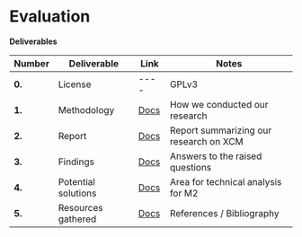 # Evaluation

**Deliverables**

| Number | Deliverable         | Link                                                                                     | Notes                                  |
| ------ | ------------------- | ---------------------------------------------------------------------------------------- | -------------------------------------- |
| **0.** | License             | ----                                                                                     | GPLv3                                  |
| **1.** | Methodology         | [Docs](https://docs.google.com/document/d/12b9Vw5grTJeqfAgxtvhCwlQTSKcV-g289QZ3f2zKAAs/) | How we conducted our research          |
| **2.** | Report              | [Docs](https://docs.google.com/document/d/1-VUZXDSI7FDR9_smRCem8k4ehbAl8cGBWPWxU74vZTM/) | Report summarizing our research on XCM |
| **3.** | Findings            | [Docs](https://docs.google.com/document/d/1s2wotzaqiayfe6By23viiVezyfCKmMT5l2razpc9U7s/) | Answers to the raised questions        |
| **4.** | Potential solutions | [Docs](https://docs.google.com/document/d/1a63Ik0aPS1GM3lokKvYinoxn-abUD4C9NgPUOn705T0/) | Area for technical analysis for M2     |
| **5.** | Resources gathered  | [Docs](https://docs.google.com/document/d/1crXJX57MhATMppeBnk2ide3HJ1NldPrLgKLcLtYzMJk/) | References / Bibliography              |
